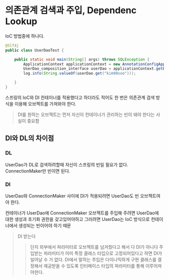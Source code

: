 # 의존관계 검색과 주입, Dependenc Lookup
IoC 방법중에 하나다. 
```java
@Slf4j
public class UserDaoTest {

	public static void main(String[] args) throws SQLException {
		ApplicationContext applicationContext = new AnnotationConfigApplicationContext(DaoFactory.class);
		UserDao_composition_interface userDao = applicationContext.getBean("userDao", UserDao_composition_interface.class);
		log.info(String.valueOf(userDao.get("kim90soo")));

	}
}
```
스프링의 IoC와 DI 컨테이너를 적용했다고 하더라도 적어도 한 번은 의존관계 검색 방식을 이용해 오브젝트를 가져와야 한다.
> DI를 원하는 오브젝트는 먼저 자신이 컨테이너가 관리하는 빈이 돼야 한다는 사실이 중요함

## DI와 DL의 차이점

### DL 
UserDao가 DL로 검색하려할때 자신이 스프링의 빈일 필요가 없다. ConnectionMaker만 빈이면 된다. 
### DI 
UserDao와 ConnectionMaker 사이에 DI가 적용되려면 UserDao도 빈 오브젝트여야 한다.

컨테이너가 UserDao에 ConnectionMaker 오브젝트를 주입해 주려면 UserDao에 대한 생성과 초기화 권한을 갖고있어야하고
그러려면 UserDao는 IoC 방식으로 컨테이너에서 생성되는 빈이어야 하기 때문

> DI 받는다
>> 단지 외부에서 파라미터로 오브젝트를 넘겨줬다고 해서 다 DI가 아니다
>> 주입받는 파라미터가 이미 특정 클래스 타입으로 고정되어있다고 하면 DI가 일어날 수 가 없다.
>> DI에서 말하는 주입은 다이나믹하게 구현 클래스를 결정해서 제공받을 수 있도록 인터페이스 타입의 파라미터를 통해
>> 이루어져야한다.
>>
>> 

